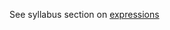 See syllabus section on [expressions](https://codeyourfuture.github.io/syllabus-master/js-core/week-05/lesson.html#expressions)
